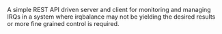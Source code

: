 A simple REST API driven server and client for monitoring and managing IRQs in a system where irqbalance may not be yielding the desired results or more fine grained control is required.
